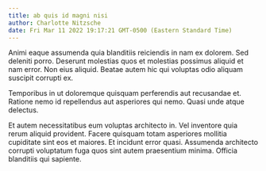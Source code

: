 ```yaml
---
title: ab quis id magni nisi
author: Charlotte Nitzsche
date: Fri Mar 11 2022 19:17:21 GMT-0500 (Eastern Standard Time)
---
```

Animi eaque assumenda quia blanditiis reiciendis in nam ex dolorem. Sed deleniti porro. Deserunt molestias quos et molestias possimus aliquid et nam error. Non eius aliquid. Beatae autem hic qui voluptas odio aliquam suscipit corrupti ex.

 Temporibus in ut doloremque quisquam perferendis aut recusandae et. Ratione nemo id repellendus aut asperiores qui nemo. Quasi unde atque delectus.

 Et autem necessitatibus eum voluptas architecto in. Vel inventore quia rerum aliquid provident. Facere quisquam totam asperiores mollitia cupiditate sint eos et maiores. Et incidunt error quasi. Assumenda architecto corrupti voluptatum fuga quos sint autem praesentium minima. Officia blanditiis qui sapiente.